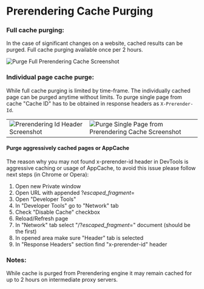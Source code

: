 Prerendering Cache Purging
======

### Full cache purging:
In the case of significant changes on a website, cached results can be purged. Full cache purging available once per 2 hours.


![Purge Full Prerendering Cache Screenshot](https://github.com/VeliovGroup/ostrio/blob/master/docs/prerendering/prerendering-cache-purge.png?raw=true)

### Individual page cache purge:
While full cache purging is limited by time-frame. The individually cached page can be purged anytime without limits. To purge single page from cache "Cache ID" has to be obtained in response headers as `X-Prerender-Id`.

<table><tbody><tr>
  <td>
    <img src="https://github.com/VeliovGroup/ostrio/blob/master/docs/prerendering/prerendering-cache-id.png?raw=true" alt="Prerendering Id Header Screenshot">
  </td>
  <td>
    <img src="https://github.com/VeliovGroup/ostrio/blob/master/docs/prerendering/prerendering-cache-purge-single.png?raw=true" alt="Purge Single Page from Prerendering Cache Screenshot">
  </td>
</tr></tbody></table>

#### Purge aggressively cached pages or AppCache
The reason why you may not found x-prerender-id header in DevTools is aggressive caching or usage of AppCache, to avoid this issue please follow next steps (in Chrome or Opera):
 1. Open new Private window
 2. Open URL with appended ?_escaped_fragment_=
 3. Open "Developer Tools"
 4. In "Developer Tools" go to "Network" tab
 5. Check "Disable Cache" checkbox
 6. Reload/Refresh page
 7. In "Network" tab select "/?_escaped_fragment_=" document (should be the first)
 8. In opened area make sure "Header" tab is selected
 9. In "Response Headers" section find "x-prerender-id" header
 
### Notes:
While cache is purged from Prerendering engine it may remain cached for up to 2 hours on intermediate proxy servers.
